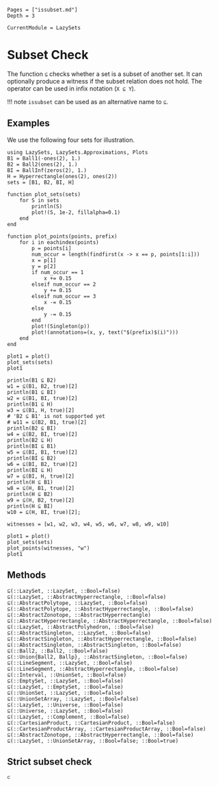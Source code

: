 ```@contents
Pages = ["issubset.md"]
Depth = 3
```

```@meta
CurrentModule = LazySets
```

# Subset Check

The function `⊆` checks whether a set is a subset of another set.
It can optionally produce a witness if the subset relation does not hold.
The operator can be used in infix notation (`X ⊆ Y`).

!!! note
    `issubset` can be used as an alternative name to `⊆`.

## Examples

We use the following four sets for illustration.

```@example binary_set_operations
using LazySets, LazySets.Approximations, Plots
B1 = Ball1(-ones(2), 1.)
B2 = Ball2(ones(2), 1.)
BI = BallInf(zeros(2), 1.)
H = Hyperrectangle(ones(2), ones(2))
sets = [B1, B2, BI, H]

function plot_sets(sets)
    for S in sets
        println(S)
        plot!(S, 1e-2, fillalpha=0.1)
    end
end

function plot_points(points, prefix)
    for i in eachindex(points)
        p = points[i]
        num_occur = length(findfirst(x -> x == p, points[1:i]))
        x = p[1]
        y = p[2]
        if num_occur == 1
            x += 0.15
        elseif num_occur == 2
            y += 0.15
        elseif num_occur == 3
            x -= 0.15
        else
            y -= 0.15
        end
        plot!(Singleton(p))
        plot!(annotations=(x, y, text("$(prefix)$(i)")))
    end
end

plot1 = plot()
plot_sets(sets)
plot1
```

```@example binary_set_operations
println(B1 ⊆ B2)
w1 = ⊆(B1, B2, true)[2]
println(B1 ⊆ BI)
w2 = ⊆(B1, BI, true)[2]
println(B1 ⊆ H)
w3 = ⊆(B1, H, true)[2]
# 'B2 ⊆ B1' is not supported yet
# w11 = ⊆(B2, B1, true)[2]
println(B2 ⊆ BI)
w4 = ⊆(B2, BI, true)[2]
println(B2 ⊆ H)
println(BI ⊆ B1)
w5 = ⊆(BI, B1, true)[2]
println(BI ⊆ B2)
w6 = ⊆(BI, B2, true)[2]
println(BI ⊆ H)
w7 = ⊆(BI, H, true)[2]
println(H ⊆ B1)
w8 = ⊆(H, B1, true)[2]
println(H ⊆ B2)
w9 = ⊆(H, B2, true)[2]
println(H ⊆ BI)
w10 = ⊆(H, BI, true)[2];
```

```@example binary_set_operations
witnesses = [w1, w2, w3, w4, w5, w6, w7, w8, w9, w10]

plot1 = plot()
plot_sets(sets)
plot_points(witnesses, "w")
plot1
```

## Methods

```@docs
⊆(::LazySet, ::LazySet, ::Bool=false)
⊆(::LazySet, ::AbstractHyperrectangle, ::Bool=false)
⊆(::AbstractPolytope, ::LazySet, ::Bool=false)
⊆(::AbstractPolytope, ::AbstractHyperrectangle, ::Bool=false)
⊆(::AbstractZonotope, ::AbstractHyperrectangle)
⊆(::AbstractHyperrectangle, ::AbstractHyperrectangle, ::Bool=false)
⊆(::LazySet, ::AbstractPolyhedron, ::Bool=false)
⊆(::AbstractSingleton, ::LazySet, ::Bool=false)
⊆(::AbstractSingleton, ::AbstractHyperrectangle, ::Bool=false)
⊆(::AbstractSingleton, ::AbstractSingleton, ::Bool=false)
⊆(::Ball2, ::Ball2, ::Bool=false)
⊆(::Union{Ball2, Ballp}, ::AbstractSingleton, ::Bool=false)
⊆(::LineSegment, ::LazySet, ::Bool=false)
⊆(::LineSegment, ::AbstractHyperrectangle, ::Bool=false)
⊆(::Interval, ::UnionSet, ::Bool=false)
⊆(::EmptySet, ::LazySet, ::Bool=false)
⊆(::LazySet, ::EmptySet, ::Bool=false)
⊆(::UnionSet, ::LazySet, ::Bool=false)
⊆(::UnionSetArray, ::LazySet, ::Bool=false)
⊆(::LazySet, ::Universe, ::Bool=false)
⊆(::Universe, ::LazySet, ::Bool=false)
⊆(::LazySet, ::Complement, ::Bool=false)
⊆(::CartesianProduct, ::CartesianProduct, ::Bool=false)
⊆(::CartesianProductArray, ::CartesianProductArray, ::Bool=false)
⊆(::AbstractZonotope, ::AbstractHyperrectangle, ::Bool=false)
⊆(::LazySet, ::UnionSetArray, ::Bool=false; ::Bool=true)
```

## Strict subset check

```@docs
⊂
```

